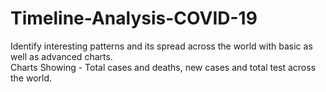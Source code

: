 # Timeline-Analysis-COVID-19

Identify interesting patterns and its spread across the world with basic as well as advanced charts.<br>
Charts Showing  - Total cases and deaths, new cases and total test across the world.
